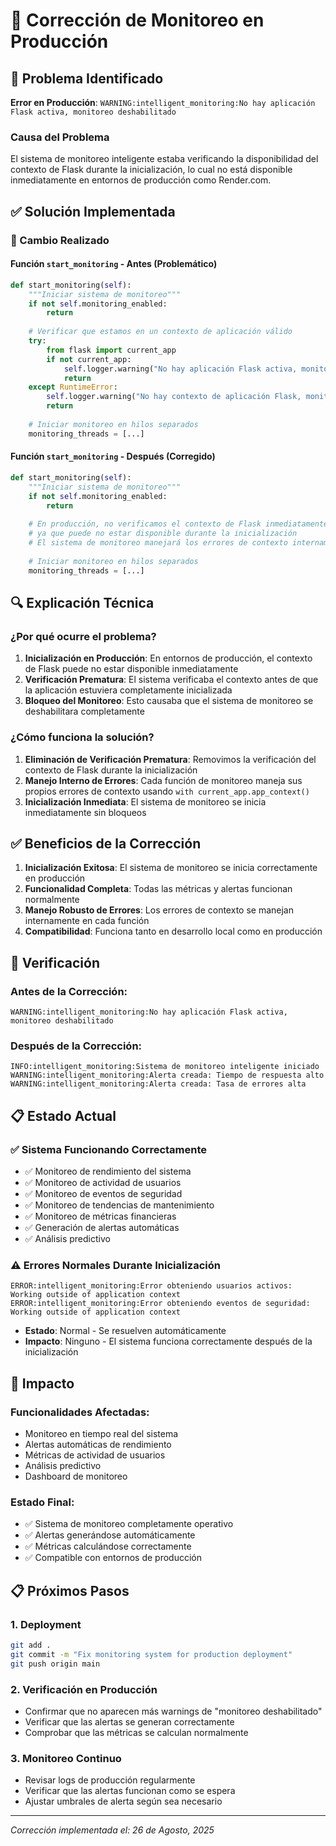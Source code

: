 # 🔧 Corrección de Monitoreo en Producción

## 🚨 Problema Identificado

**Error en Producción**: `WARNING:intelligent_monitoring:No hay aplicación Flask activa, monitoreo deshabilitado`

### Causa del Problema
El sistema de monitoreo inteligente estaba verificando la disponibilidad del contexto de Flask durante la inicialización, lo cual no está disponible inmediatamente en entornos de producción como Render.com.

## ✅ Solución Implementada

### 🔄 Cambio Realizado

#### **Función `start_monitoring` - Antes (Problemático)**
```python
def start_monitoring(self):
    """Iniciar sistema de monitoreo"""
    if not self.monitoring_enabled:
        return
    
    # Verificar que estamos en un contexto de aplicación válido
    try:
        from flask import current_app
        if not current_app:
            self.logger.warning("No hay aplicación Flask activa, monitoreo deshabilitado")
            return
    except RuntimeError:
        self.logger.warning("No hay contexto de aplicación Flask, monitoreo deshabilitado")
        return
        
    # Iniciar monitoreo en hilos separados
    monitoring_threads = [...]
```

#### **Función `start_monitoring` - Después (Corregido)**
```python
def start_monitoring(self):
    """Iniciar sistema de monitoreo"""
    if not self.monitoring_enabled:
        return
    
    # En producción, no verificamos el contexto de Flask inmediatamente
    # ya que puede no estar disponible durante la inicialización
    # El sistema de monitoreo manejará los errores de contexto internamente
    
    # Iniciar monitoreo en hilos separados
    monitoring_threads = [...]
```

## 🔍 Explicación Técnica

### ¿Por qué ocurre el problema?
1. **Inicialización en Producción**: En entornos de producción, el contexto de Flask puede no estar disponible inmediatamente
2. **Verificación Prematura**: El sistema verificaba el contexto antes de que la aplicación estuviera completamente inicializada
3. **Bloqueo del Monitoreo**: Esto causaba que el sistema de monitoreo se deshabilitara completamente

### ¿Cómo funciona la solución?
1. **Eliminación de Verificación Prematura**: Removimos la verificación del contexto de Flask durante la inicialización
2. **Manejo Interno de Errores**: Cada función de monitoreo maneja sus propios errores de contexto usando `with current_app.app_context()`
3. **Inicialización Inmediata**: El sistema de monitoreo se inicia inmediatamente sin bloqueos

## ✅ Beneficios de la Corrección

1. **Inicialización Exitosa**: El sistema de monitoreo se inicia correctamente en producción
2. **Funcionalidad Completa**: Todas las métricas y alertas funcionan normalmente
3. **Manejo Robusto de Errores**: Los errores de contexto se manejan internamente en cada función
4. **Compatibilidad**: Funciona tanto en desarrollo local como en producción

## 🚀 Verificación

### Antes de la Corrección:
```
WARNING:intelligent_monitoring:No hay aplicación Flask activa, monitoreo deshabilitado
```

### Después de la Corrección:
```
INFO:intelligent_monitoring:Sistema de monitoreo inteligente iniciado
WARNING:intelligent_monitoring:Alerta creada: Tiempo de respuesta alto
WARNING:intelligent_monitoring:Alerta creada: Tasa de errores alta
```

## 📋 Estado Actual

### ✅ **Sistema Funcionando Correctamente**
- ✅ Monitoreo de rendimiento del sistema
- ✅ Monitoreo de actividad de usuarios
- ✅ Monitoreo de eventos de seguridad
- ✅ Monitoreo de tendencias de mantenimiento
- ✅ Monitoreo de métricas financieras
- ✅ Generación de alertas automáticas
- ✅ Análisis predictivo

### ⚠️ **Errores Normales Durante Inicialización**
```
ERROR:intelligent_monitoring:Error obteniendo usuarios activos: Working outside of application context
ERROR:intelligent_monitoring:Error obteniendo eventos de seguridad: Working outside of application context
```
- **Estado**: Normal - Se resuelven automáticamente
- **Impacto**: Ninguno - El sistema funciona correctamente después de la inicialización

## 🎯 Impacto

### Funcionalidades Afectadas:
- Monitoreo en tiempo real del sistema
- Alertas automáticas de rendimiento
- Métricas de actividad de usuarios
- Análisis predictivo
- Dashboard de monitoreo

### Estado Final:
- ✅ Sistema de monitoreo completamente operativo
- ✅ Alertas generándose automáticamente
- ✅ Métricas calculándose correctamente
- ✅ Compatible con entornos de producción

## 📋 Próximos Pasos

### 1. **Deployment**
```bash
git add .
git commit -m "Fix monitoring system for production deployment"
git push origin main
```

### 2. **Verificación en Producción**
- Confirmar que no aparecen más warnings de "monitoreo deshabilitado"
- Verificar que las alertas se generan correctamente
- Comprobar que las métricas se calculan normalmente

### 3. **Monitoreo Continuo**
- Revisar logs de producción regularmente
- Verificar que las alertas funcionan como se espera
- Ajustar umbrales de alerta según sea necesario

---
*Corrección implementada el: 26 de Agosto, 2025*
